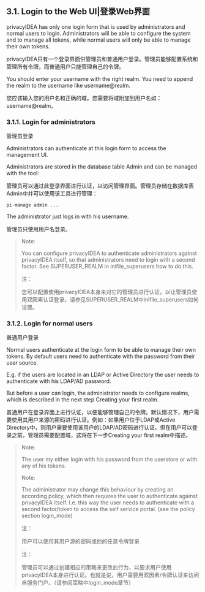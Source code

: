 ## 3.1. Login to the Web UI|登录Web界面

privacyIDEA has only one login form that is used by administrators and normal users to login. Administrators will be able to configure the system and to manage all tokens, while normal users will only be able to manage their own tokens.

privacyIDEA只有一个登录界面供管理员和普通用户登录。管理员能够配置系统和管理所有令牌，而普通用户只能管理自己的令牌。

You should enter your username with the right realm. You need to append the realm to the username like username@realm.

您应该输入您的用户名和正确的域。您需要将域附加到用户名如：username@realm。

### 3.1.1. Login for administrators

管理员登录

Administrators can authenticate at this login form to access the management UI.

Administrators are stored in the database table Admin and can be managed with the tool:

管理员可以通过此登录界面进行认证，以访问管理界面。管理员存储在数据库表Admin中并可以使用该工具进行管理：

```
pi-manage admin ...
```
The administrator just logs in with his username.

管理员只使用用户名登录。

> Note:
> 
> You can configure privacyIDEA to authenticate administrators against privacyIDEA itself, so that administrators need to login with a second factor. See SUPERUSER_REALM in inifile_superusers how to do this.
> 
> 注：
> 
> 您可以配置使用privacyIDEA本身来对它的管理员进行认证，以让管理员使用双因素认证登录。请参见SUPERUSER_REALM中inifile_superusers如何设置。

### 3.1.2. Login for normal users

普通用户登录

Normal users authenticate at the login form to be able to manage their own tokens. By default users need to authenticate with the password from their user source.

E.g. if the users are located in an LDAP or Active Directory the user needs to authenticate with his LDAP/AD password.

But before a user can login, the administrator needs to configure realms, which is described in the next step Creating your first realm.

普通用户在登录界面上进行认证，以便能够管理自己的令牌。默认情况下，用户需要使用其用户来源的密码进行认证。例如：如果用户位于LDAP或Active Directory中，则用户需要使用该用户的LDAP/AD密码进行认证。但在用户可以登录之前，管理员需要配置域，这将在下一步Creating your first realm中描述。

> Note:
> 
> The user my either login with his password from the userstore or with any of his tokens.
> 
> Note:
> 
> The administrator may change this behaviour by creating an according policy, which then requires the user to authenticate against privacyIDEA itself. I.e. this way the user needs to authenticate with a second factor/token to access the self service portal. (see the policy section login_mode)
> 
> 注：
> 
> 用户可以使用其用户源的密码或他的任意令牌登录
> 
> 注：
> 
> 管理员可以通过创建相应的策略来更改此行为，以要求用户使用privacyIDEA本身进行认证。也就是说，用户需要用双因素/令牌认证来访问自服务门户。（请参阅策略中login_mode章节）
